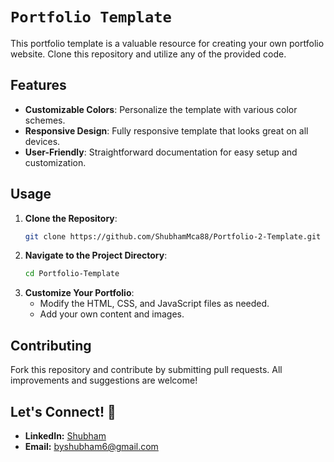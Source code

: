 # `Portfolio Template`

This portfolio template is a valuable resource for creating your own portfolio website. Clone this repository and utilize any of the provided code.

## Features

- **Customizable Colors**: Personalize the template with various color schemes.
- **Responsive Design**: Fully responsive template that looks great on all devices.
- **User-Friendly**: Straightforward documentation for easy setup and customization.

## Usage

1. **Clone the Repository**:
    ```bash
    git clone https://github.com/ShubhamMca88/Portfolio-2-Template.git
    ```
2. **Navigate to the Project Directory**:
    ```bash
    cd Portfolio-Template
    ```
3. **Customize Your Portfolio**:
    - Modify the HTML, CSS, and JavaScript files as needed.
    - Add your own content and images.

## Contributing

Fork this repository and contribute by submitting pull requests. All improvements and suggestions are welcome!

## Let's Connect! 🤝

* **LinkedIn:** [Shubham](https://www.linkedin.com/in/shubhammca88/)
* **Email:** [byshubham6@gmail.com](mailto:byshubham6@gmail.com)
